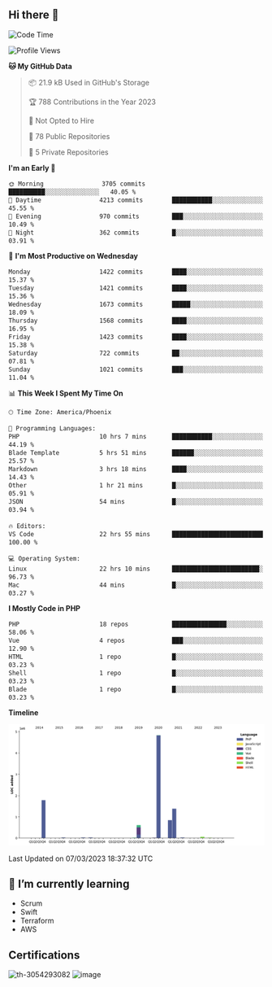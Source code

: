 ## Hi there 👋

<!--START_SECTION:waka-->
![Code Time](http://img.shields.io/badge/Code%20Time-8%2C095%20hrs%2027%20mins-blue)

![Profile Views](http://img.shields.io/badge/Profile%20Views-60-blue)

**🐱 My GitHub Data** 

> 📦 21.9 kB Used in GitHub's Storage 
 > 
> 🏆 788 Contributions in the Year 2023
 > 
> 🚫 Not Opted to Hire
 > 
> 📜 78 Public Repositories 
 > 
> 🔑 5 Private Repositories 
 > 
**I'm an Early 🐤** 

```text
🌞 Morning                3705 commits        ██████████░░░░░░░░░░░░░░░   40.05 % 
🌆 Daytime                4213 commits        ███████████░░░░░░░░░░░░░░   45.55 % 
🌃 Evening                970 commits         ███░░░░░░░░░░░░░░░░░░░░░░   10.49 % 
🌙 Night                  362 commits         █░░░░░░░░░░░░░░░░░░░░░░░░   03.91 % 
```
📅 **I'm Most Productive on Wednesday** 

```text
Monday                   1422 commits        ████░░░░░░░░░░░░░░░░░░░░░   15.37 % 
Tuesday                  1421 commits        ████░░░░░░░░░░░░░░░░░░░░░   15.36 % 
Wednesday                1673 commits        █████░░░░░░░░░░░░░░░░░░░░   18.09 % 
Thursday                 1568 commits        ████░░░░░░░░░░░░░░░░░░░░░   16.95 % 
Friday                   1423 commits        ████░░░░░░░░░░░░░░░░░░░░░   15.38 % 
Saturday                 722 commits         ██░░░░░░░░░░░░░░░░░░░░░░░   07.81 % 
Sunday                   1021 commits        ███░░░░░░░░░░░░░░░░░░░░░░   11.04 % 
```


📊 **This Week I Spent My Time On** 

```text
🕑︎ Time Zone: America/Phoenix

💬 Programming Languages: 
PHP                      10 hrs 7 mins       ███████████░░░░░░░░░░░░░░   44.19 % 
Blade Template           5 hrs 51 mins       ██████░░░░░░░░░░░░░░░░░░░   25.57 % 
Markdown                 3 hrs 18 mins       ████░░░░░░░░░░░░░░░░░░░░░   14.43 % 
Other                    1 hr 21 mins        █░░░░░░░░░░░░░░░░░░░░░░░░   05.91 % 
JSON                     54 mins             █░░░░░░░░░░░░░░░░░░░░░░░░   03.94 % 

🔥 Editors: 
VS Code                  22 hrs 55 mins      █████████████████████████   100.00 % 

💻 Operating System: 
Linux                    22 hrs 10 mins      ████████████████████████░   96.73 % 
Mac                      44 mins             █░░░░░░░░░░░░░░░░░░░░░░░░   03.27 % 
```

**I Mostly Code in PHP** 

```text
PHP                      18 repos            ███████████████░░░░░░░░░░   58.06 % 
Vue                      4 repos             ███░░░░░░░░░░░░░░░░░░░░░░   12.90 % 
HTML                     1 repo              █░░░░░░░░░░░░░░░░░░░░░░░░   03.23 % 
Shell                    1 repo              █░░░░░░░░░░░░░░░░░░░░░░░░   03.23 % 
Blade                    1 repo              █░░░░░░░░░░░░░░░░░░░░░░░░   03.23 % 
```



**Timeline**

![Lines of Code chart](https://raw.githubusercontent.com/mikebronner/mikebronner/master/assets/bar_graph.png)


 Last Updated on 07/03/2023 18:37:32 UTC
<!--END_SECTION:waka-->

<!--
**mikebronner/mikebronner** is a ✨ _special_ ✨ repository because its `README.md` (this file) appears on your GitHub profile.

Here are some ideas to get you started:

- 🔭 I’m currently working on ...
- 🌱 I’m currently learning ...
- 👯 I’m looking to collaborate on ...
- 🤔 I’m looking for help with ...
- 💬 Ask me about ...
- 📫 How to reach me: ...
- 😄 Pronouns: ...
- ⚡ Fun fact: ...
-->

## 🌱 I’m currently learning

- Scrum
- Swift
- Terraform
- AWS

## Certifications

![th-3054293082](https://user-images.githubusercontent.com/1791050/208267034-c5006f82-ae89-41eb-9478-7106c5aba070.jpg)          ![image](https://user-images.githubusercontent.com/1791050/208267032-13c8c426-f627-448d-b23e-e3dd74b6712a.png)

